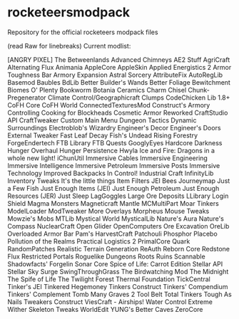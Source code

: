 # rocketeersmodpack
Repository for the official rocketeers modpack files

(read Raw for linebreaks)
Current modlist:

[ANGRY PIXEL] The Betweenlands
Advanced Chimneys
AE2 Stuff
AgriCraft
Alternating Flux
Animania
AppleCore
AppleSkin
Applied Energistics 2
Armor Toughness Bar
Armory Expansion
Astral Sorcery
AttributeFix
AutoRegLib
Basemod
Baubles
BdLib
Better Builder's Wands
Better Foliage
Bewitchment
Biomes O' Plenty
Bookworm
Botania
Ceramics
Charm
Chisel
Chunk-Pregenerator
Climate Control/Geographicraft
Clumps
CodeChicken Lib 1.8+
CoFH Core
CoFH World
ConnectedTexturesMod
Construct's Armory
Controlling
Cooking for Blockheads
Cosmetic Armor Reworked
CraftStudio API
CraftTweaker
Custom Main Menu
Dungeon Tactics
Dynamic Surroundings
Electroblob's Wizardry
Engineer's Decor
Engineer's Doors
External Tweaker
Fast Leaf Decay
Fish's Undead Rising
Forestry
ForgeEndertech
FTB Library
FTB Quests
GooglyEyes
Hardcore Darkness
Hunger Overhaul
Hunger Persistence
Hwyla
Ice and Fire: Dragons in a whole new light!
iChunUtil
Immersive Cables
Immersive Engineering
Immersive Intelligence
Immersive Petroleum
Immersive Posts
Immersive Technology
Improved Backpacks
In Control!
Industrial Craft
InfinityLib
Inventory Tweaks
It's the little things
Item Filters
JEI Bees
Journeymap
Just a Few Fish
Just Enough Items (JEI)
Just Enough Petroleum
Just Enough Resources (JER)
Just Sleep
LagGoggles
Large Ore Deposits
LLibrary
Login Shield
Magma Monsters
Magneticraft
Mantle
MCMultiPart
Moar Tinkers
ModelLoader
ModTweaker
More Overlays
Morpheus
Mouse Tweaks
Mowzie's Mobs
MTLib
Mystical World
MysticalLib
Nature's Aura
Nature's Compass
NuclearCraft
Open Glider
OpenComputers
Ore Excavation
OreLib
Overloaded Armor Bar
Pam's HarvestCraft
Patchouli
Phosphor
Placebo
Pollution of the Realms
Practical Logistics 2
PrimalCore
Quark
RandomPatches
Realistic Terrain Generation
ReAuth
Reborn Core
Redstone Flux
Restricted Portals
Roguelike Dungeons
Roots
Ruins
Scannable
Shadowfacts' Forgelin
Sonar Core
Spice of Life: Carrot Edition
Stellar API
Stellar Sky
Surge
SwingThroughGrass
The Birdwatching Mod
The Midnight
The Spife of Life
The Twilight Forest
Thermal Foundation
TickCentral
Tinker's JEI
Tinkered Hegemoney
Tinkers Construct
Tinkers' Compendium
Tinkers' Complement
Tomb Many Graves 2
Tool Belt
Total Tinkers
Tough As Nails
Tweakers Construct
ViesCraft - Airships!
Water Control Extreme
Wither Skeleton Tweaks
WorldEdit
YUNG's Better Caves
ZeroCore
